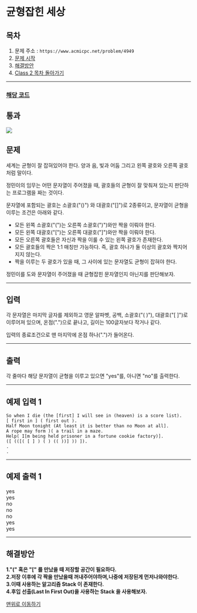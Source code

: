 # 균형잡힌 세상

## 목차

1. 문제 주소 : `https://www.acmicpc.net/problem/4949`
2. [문제 시작](#문제)
3. [해결방안](#해결방안)
4. [Class 2 목차 돌아가기](../README.md)
___

### [해당 코드](./균형잡힌세상.java)

## 통과

<img src="https://github.com/user-attachments/assets/7bdb2b59-961e-484e-aec5-8543a7e55cf5">

## 문제

세계는 균형이 잘 잡혀있어야 한다. 양과 음, 빛과 어둠 그리고 왼쪽 괄호와 오른쪽 괄호처럼 말이다.

정민이의 임무는 어떤 문자열이 주어졌을 때, 괄호들의 균형이 잘 맞춰져 있는지 판단하는 프로그램을 짜는 것이다.

문자열에 포함되는 괄호는 소괄호("()") 와 대괄호("[]")로 2종류이고, 문자열이 균형을 이루는 조건은 아래와 같다.

+ 모든 왼쪽 소괄호("(")는 오른쪽 소괄호(")")와만 짝을 이뤄야 한다.
+ 모든 왼쪽 대괄호("[")는 오른쪽 대괄호("]")와만 짝을 이뤄야 한다.
+ 모든 오른쪽 괄호들은 자신과 짝을 이룰 수 있는 왼쪽 괄호가 존재한다.
+ 모든 괄호들의 짝은 1:1 매칭만 가능하다. 즉, 괄호 하나가 둘 이상의 괄호와 짝지어지지 않는다.
+ 짝을 이루는 두 괄호가 있을 때, 그 사이에 있는 문자열도 균형이 잡혀야 한다.

정민이를 도와 문자열이 주어졌을 때 균형잡힌 문자열인지 아닌지를 판단해보자.

___

## 입력

각 문자열은 마지막 글자를 제외하고 영문 알파벳, 공백, 소괄호("( )"), 대괄호("[ ]")로 이루어져 있으며, 온점(".")으로 끝나고, 길이는 100글자보다 작거나 같다.

입력의 종료조건으로 맨 마지막에 온점 하나(".")가 들어온다.

___
## 출력

각 줄마다 해당 문자열이 균형을 이루고 있으면 "yes"를, 아니면 "no"를 출력한다.

___

## 예제 입력 1

```
So when I die (the [first] I will see in (heaven) is a score list).
[ first in ] ( first out ).
Half Moon tonight (At least it is better than no Moon at all]. 
A rope may form )( a trail in a maze.
Help( I[m being held prisoner in a fortune cookie factory)]. 
([ (([( [ ] ) ( ) (( ))] )) ]).
.
.
```

---

## 예제 출력 1

yes <br>
yes <br>
no <br>
no <br>
no <br>
yes <br>
yes

---

## 해결방안
**1."(" 혹은 "[" 를 만났을 때 저장할 공간이 필요하다.** <br>
**2.저장 이후에 각 짝을 만났을때 꺼내주어야하며,나중에 저장된게 먼저나와야한다.** <br>
**3.이때 사용하는 알고리즘 Stack 이 존재한다.** <br>
**4.후입 선출(Last In First Out)을 사용하는 Stack 을 사용해보자.** <br>

[맨위로 이동하기](#균형잡힌-세상)